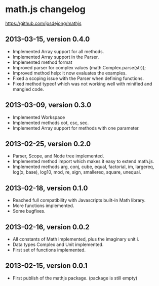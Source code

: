 # math.js changelog
https://github.com/josdejong/mathjs

## 2013-03-15, version 0.4.0

- Implemented Array support for all methods.
- Implemented Array support in the Parser.
- Implemented method format
- Improved parser for complex values (math.Complex.parse(str));
- Improved method help: it now evaluates the examples.
- Fixed a scoping issue with the Parser when defining functions.
- Fixed method typeof which was not working well with minified and mangled code.


## 2013-03-09, version 0.3.0

- Implemented Workspace
- Implemented methods cot, csc, sec.
- Implemented Array support for methods with one parameter.


## 2013-02-25, version 0.2.0

- Parser, Scope, and Node tree implemented.
- Implemented method import which makes it easy to extend math.js.
- Implemented methods arg, conj, cube, equal, factorial, im, largereq,
  log(x, base), log10, mod, re, sign, smallereq, square, unequal.


## 2013-02-18, version 0.1.0

- Reached full compatibility with Javascripts built-in Math library.
- More functions implemented.
- Some bugfixes.


## 2013-02-16, version 0.0.2

- All constants of Math implemented, plus the imaginary unit i.
- Data types Complex and Unit implemented.
- First set of functions implemented.


## 2013-02-15, version 0.0.1

- First publish of the mathjs package. (package is still empty)
